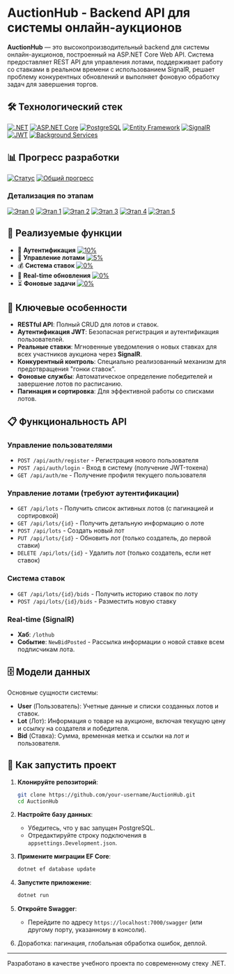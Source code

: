# AuctionHub - Backend API для системы онлайн-аукционов

**AuctionHub** — это высокопроизводительный backend для системы онлайн-аукционов, построенный на ASP.NET Core Web API. Система предоставляет REST API для управления лотами, поддерживает работу со ставками в реальном времени с использованием SignalR, решает проблему конкурентных обновлений и выполняет фоновую обработку задач для завершения торгов.

## 🛠 Технологический стек

[![.NET](https://img.shields.io/badge/.NET%209-512BD4?style=for-the-badge&logo=dotnet&logoColor=white)](https://dotnet.microsoft.com/)
[![ASP.NET Core](https://img.shields.io/badge/ASP.NET%20Core-512BD4?style=for-the-badge&logo=dotnet&logoColor=white)](https://learn.microsoft.com/aspnet/core/)
[![PostgreSQL](https://img.shields.io/badge/PostgreSQL-4169E1?style=for-the-badge&logo=postgresql&logoColor=white)](https://www.postgresql.org/)
[![Entity Framework](https://img.shields.io/badge/EF%20Core-512BD4?style=for-the-badge&logo=dotnet&logoColor=white)](https://learn.microsoft.com/ef/core/)
[![SignalR](https://img.shields.io/badge/SignalR-FF6F00?style=for-the-badge&logo=dotnet&logoColor=white)](https://learn.microsoft.com/aspnet/core/signalr/)
[![JWT](https://img.shields.io/badge/JWT%20Auth-black?style=for-the-badge&logo=jsonwebtokens&logoColor=white)](https://jwt.io/)
[![Background Services](https://img.shields.io/badge/Background%20Services-0052CC?style=for-the-badge&logo=dotnet&logoColor=white)](https://learn.microsoft.com/dotnet/core/extensions/workers)

## 📊 Прогресс разработки

[![Статус](https://img.shields.io/badge/🔰-начало_разработки-orange?style=for-the-badge)](https://github.com/your-repo)
[![Общий прогресс](https://img.shields.io/badge/общий_прогресс-8%25-red?style=for-the-badge)](https://github.com/your-repo)

### Детализация по этапам
[![Этап 0](https://img.shields.io/badge/0.Настройка_проекта-30%25-yellow)](https://github.com/your-repo)
[![Этап 1](https://img.shields.io/badge/1.CRUD_и_аутентификация-5%25-red)](https://github.com/your-repo)
[![Этап 2](https://img.shields.io/badge/2.Ставки_и_конкурентность-0%25-lightgrey)](https://github.com/your-repo)
[![Этап 3](https://img.shields.io/badge/3.SignalR-0%25-lightgrey)](https://github.com/your-repo)
[![Этап 4](https://img.shields.io/badge/4.Фоновые_задачи-0%25-lightgrey)](https://github.com/your-repo)
[![Этап 5](https://img.shields.io/badge/5.Доработки-0%25-lightgrey)](https://github.com/your-repo)

## 🚩 Реализуемые функции

- 🔑 **Аутентификация** [![10%](https://img.shields.io/badge/10%25-yellow)](https://github.com/your-repo)
- 🔄 **Управление лотами** [![5%](https://img.shields.io/badge/5%25-red)](https://github.com/your-repo)
- 💰 **Система ставок** [![0%](https://img.shields.io/badge/0%25-lightgrey)](https://github.com/your-repo)
- 🚀 **Real-time обновления** [![0%](https://img.shields.io/badge/0%25-lightgrey)](https://github.com/your-repo)
- ⏳ **Фоновые задачи** [![0%](https://img.shields.io/badge/0%25-lightgrey)](https://github.com/your-repo)

## 🎯 Ключевые особенности

- **RESTful API**: Полный CRUD для лотов и ставок.
- **Аутентификация JWT**: Безопасная регистрация и аутентификация пользователей.
- **Реальные ставки**: Мгновенные уведомления о новых ставках для всех участников аукциона через **SignalR**.
- **Конкурентный контроль**: Специально реализованный механизм для предотвращения "гонки ставок".
- **Фоновые службы**: Автоматическое определение победителей и завершение лотов по расписанию.
- **Пагинация и сортировка**: Для эффективной работы со списками лотов.

## 📋 Функциональность API

### Управление пользователями
- `POST /api/auth/register` - Регистрация нового пользователя
- `POST /api/auth/login` - Вход в систему (получение JWT-токена)
- `GET /api/auth/me` - Получение профиля текущего пользователя

### Управление лотами (требуют аутентификации)
- `GET /api/lots` - Получить список активных лотов (с пагинацией и сортировкой)
- `GET /api/lots/{id}` - Получить детальную информацию о лоте
- `POST /api/lots` - Создать новый лот
- `PUT /api/lots/{id}` - Обновить лот (только создатель, до первой ставки)
- `DELETE /api/lots/{id}` - Удалить лот (только создатель, если нет ставок)

### Система ставок
- `GET /api/lots/{id}/bids` - Получить историю ставок по лоту
- `POST /api/lots/{id}/bids` - Разместить новую ставку

### Real-time (SignalR)
- **Хаб**: `/lothub`
- **Событие**: `NewBidPosted` - Рассылка информации о новой ставке всем подписчикам лота.

## 🗄 Модели данных

Основные сущности системы:
- **User** (Пользователь): Учетные данные и списки созданных лотов и ставок.
- **Lot** (Лот): Информация о товаре на аукционе, включая текущую цену и ссылку на создателя и победителя.
- **Bid** (Ставка): Сумма, временная метка и ссылки на лот и пользователя.

## 🚦 Как запустить проект

1. **Клонируйте репозиторий**:
   ```bash
   git clone https://github.com/your-username/AuctionHub.git
   cd AuctionHub
   

2. **Настройте базу данных**:
   - Убедитесь, что у вас запущен PostgreSQL.
   - Отредактируйте строку подключения в `appsettings.Development.json`.

3. **Примените миграции EF Core**:
   ```bash
   dotnet ef database update
   ```

4. **Запустите приложение**:
   ```bash
   dotnet run
   ```

5. **Откройте Swagger**:
   - Перейдите по адресу `https://localhost:7000/swagger` (или другому порту, указанному в консоли).

6. Доработка: пагинация, глобальная обработка ошибок, деплой.

---
Разработано в качестве учебного проекта по современному стеку .NET.
